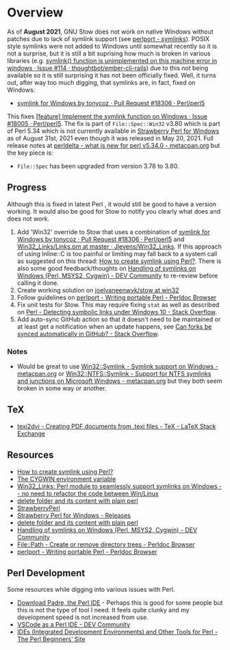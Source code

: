 # Overview

As of **August 2021**, GNU Stow does not work on native Windows without patches due to lack of symlink support (see [perlport - symlinks](https://perldoc.perl.org/perlport#symlink)). POSIX style symlinks were not added to Windows until somewhat recently so it is not a surprise, but it is still a bit suprising how much is broken in various libraries (e.g. [symlink() function is unimplemented on this machine error in windows · Issue #114 · thoughtbot/ember-cli-rails](https://github.com/thoughtbot/ember-cli-rails/issues/114)) due to this not being available so it is still surprising it has not been officially fixed. Well, it turns out, after way too much digging, that symlinks are, in fact, fixed on Windows:

* [symlink for Windows by tonycoz · Pull Request #18306 · Perl/perl5](https://github.com/Perl/perl5/pull/18306/files)

This fixes [[feature] Implement the symlink function on Windows · Issue #18005 · Perl/perl5](https://github.com/Perl/perl5/issues/18005). The fix is part of `File::Spec::Win32` v3.80 which is part of Perl 5.34 which is not currently available in [Strawberry Perl for Windows](https://strawberryperl.com/) as of August 31st, 2021 even though it was released in May 20, 2021. Full release notes at [perldelta - what is new for perl v5.34.0 - metacpan.org](https://metacpan.org/release/XSAWYERX/perl-5.34.0/view/pod/perldelta.pod) but the key piece is:

* `File::Spec` has been upgraded from version 3.78 to 3.80.

## Progress

Although this is fixed in latest Perl , it would still be good to have a version working. It would also be good for Stow to notify you clearly what does and does not work.

1. Add 'Win32' override to Stow that uses a combination of [symlink for Windows by tonycoz · Pull Request #18306 · Perl/perl5](https://github.com/Perl/perl5/pull/18306/files) and [Win32_Links/Links.pm at master · Jlevens/Win32_Links](https://github.com/Jlevens/Win32_Links/blob/master/lib/Win32/Links.pm). If this approach of using Inline::C is too painful or limiting may fall back to a system call as suggested on this thread: [How to create symlink using Perl?](https://www.perlmonks.org/bare/?node_id=933175). There is also some good feedback/thoughts on [Handling of symlinks on Windows (Perl, MSYS2, Cygwin) - DEV Community](https://dev.to/hakonhagland/handling-of-symlinks-on-windows-perl-msys2-cygwin-52h3) to re-review before calling it done.
2. Create working solution on [joelvaneenwyk/stow at win32](https://github.com/joelvaneenwyk/stow/tree/win32)
3. Follow guidelines on [perlport - Writing portable Perl - Perldoc Browser](https://perldoc.perl.org/perlport#PLATFORMS)
4. Fix unit tests for Stow. This may require fixing `stat` as well as described on [Perl - Detecting symbolic links under Windows 10 - Stack Overflow](https://stackoverflow.com/questions/50244042/perl-detecting-symbolic-links-under-windows-10).
5. Add auto-sync GitHub action so that it doesn't need to be maintained or at least get a notification when an update happens, see [Can forks be synced automatically in GitHub? - Stack Overflow](https://stackoverflow.com/questions/23793062/can-forks-be-synced-automatically-in-github).

### Notes

* Would be great to use [Win32::Symlink - Symlink support on Windows - metacpan.org](https://metacpan.org/pod/Win32::Symlink) or [Win32::NTFS::Symlink - Support for NTFS symlinks and junctions on Microsoft Windows - metacpan.org](https://metacpan.org/pod/Win32::NTFS::Symlink) but they both seem broken in some way or another.

## TeX

* [texi2dvi - Creating PDF documents from .texi files - TeX - LaTeX Stack Exchange](https://tex.stackexchange.com/questions/71604/creating-pdf-documents-from-texi-files)

## Resources

* [How to create symlink using Perl?](https://www.perlmonks.org/?displaytype=print;node_id=933175;replies=1)
* [The CYGWIN environment variable](https://cygwin.com/cygwin-ug-net/using-cygwinenv.html)
* [Win32_Links: Perl module to seamlessly support symlinks on Windows -- no need to refactor the code between  Win/Linux](https://github.com/Jlevens/Win32_Links)
* [delete folder and its content with plain perl](https://www.perlmonks.org/?node_id=1202880)
* [StrawberryPerl](https://github.com/StrawberryPerl)
* [Strawberry Perl for Windows - Releases](https://strawberryperl.com/releases.html)
* [delete folder and its content with plain perl](https://www.perlmonks.org/?node_id=1202880)
* [Handling of symlinks on Windows (Perl, MSYS2, Cygwin) - DEV Community](https://dev.to/hakonhagland/handling-of-symlinks-on-windows-perl-msys2-cygwin-52h3)
* [File::Path - Create or remove directory trees - Perldoc Browser](https://perldoc.perl.org/File::Path)
* [perlport - Writing portable Perl - Perldoc Browser](https://perldoc.perl.org/perlport)

## Perl Development

Some resources while digging into various issues with Perl.

* [Download Padre, the Perl IDE](https://padre.perlide.org/download.html) - Perhaps this is good for some people but this is not the type of tool I need. It feels quite clunky and my development speed is not increased from use.
* [VSCode as a Perl IDE - DEV Community](https://dev.to/perldean/vscode-as-a-perl-ide-3cco)
* [IDEs (Integrated Development Environments) and Other Tools for Perl - The Perl Beginners’ Site](https://perl-begin.org/IDEs-and-tools/)
